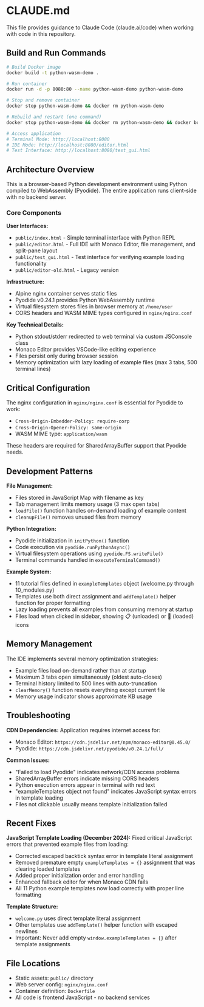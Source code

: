 # CLAUDE.md

This file provides guidance to Claude Code (claude.ai/code) when working with code in this repository.

## Build and Run Commands

```bash
# Build Docker image
docker build -t python-wasm-demo .

# Run container
docker run -d -p 8080:80 --name python-wasm-demo python-wasm-demo

# Stop and remove container
docker stop python-wasm-demo && docker rm python-wasm-demo

# Rebuild and restart (one command)
docker stop python-wasm-demo && docker rm python-wasm-demo && docker build -t python-wasm-demo . && docker run -d --name python-wasm-demo -p 8080:80 python-wasm-demo

# Access application
# Terminal Mode: http://localhost:8080
# IDE Mode: http://localhost:8080/editor.html
# Test Interface: http://localhost:8080/test_gui.html
```

## Architecture Overview

This is a browser-based Python development environment using Python compiled to WebAssembly (Pyodide). The entire application runs client-side with no backend server.

### Core Components

**User Interfaces:**
- `public/index.html` - Simple terminal interface with Python REPL
- `public/editor.html` - Full IDE with Monaco Editor, file management, and split-pane layout
- `public/test_gui.html` - Test interface for verifying example loading functionality
- `public/editor-old.html` - Legacy version

**Infrastructure:**
- Alpine nginx container serves static files
- Pyodide v0.24.1 provides Python WebAssembly runtime
- Virtual filesystem stores files in browser memory at `/home/user`
- CORS headers and WASM MIME types configured in `nginx/nginx.conf`

**Key Technical Details:**
- Python stdout/stderr redirected to web terminal via custom JSConsole class
- Monaco Editor provides VSCode-like editing experience
- Files persist only during browser session
- Memory optimization with lazy loading of example files (max 3 tabs, 500 terminal lines)

## Critical Configuration

The nginx configuration in `nginx/nginx.conf` is essential for Pyodide to work:
- `Cross-Origin-Embedder-Policy: require-corp`
- `Cross-Origin-Opener-Policy: same-origin`
- WASM MIME type: `application/wasm`

These headers are required for SharedArrayBuffer support that Pyodide needs.

## Development Patterns

**File Management:**
- Files stored in JavaScript Map with filename as key
- Tab management limits memory usage (3 max open tabs)
- `loadFile()` function handles on-demand loading of example content
- `cleanupFile()` removes unused files from memory

**Python Integration:**
- Pyodide initialization in `initPython()` function
- Code execution via `pyodide.runPythonAsync()`
- Virtual filesystem operations using `pyodide.FS.writeFile()`
- Terminal commands handled in `executeTerminalCommand()`

**Example System:**
- 11 tutorial files defined in `exampleTemplates` object (welcome.py through 10_modules.py)
- Templates use both direct assignment and `addTemplate()` helper function for proper formatting
- Lazy loading prevents all examples from consuming memory at startup
- Files load when clicked in sidebar, showing 📋 (unloaded) or 📄 (loaded) icons

## Memory Management

The IDE implements several memory optimization strategies:
- Example files load on-demand rather than at startup
- Maximum 3 tabs open simultaneously (oldest auto-closes)
- Terminal history limited to 500 lines with auto-truncation
- `clearMemory()` function resets everything except current file
- Memory usage indicator shows approximate KB usage

## Troubleshooting

**CDN Dependencies:**
Application requires internet access for:
- Monaco Editor: `https://cdn.jsdelivr.net/npm/monaco-editor@0.45.0/`
- Pyodide: `https://cdn.jsdelivr.net/pyodide/v0.24.1/full/`

**Common Issues:**
- "Failed to load Pyodide" indicates network/CDN access problems
- SharedArrayBuffer errors indicate missing CORS headers
- Python execution errors appear in terminal with red text
- "exampleTemplates object not found" indicates JavaScript syntax errors in template loading
- Files not clickable usually means template initialization failed

## Recent Fixes

**JavaScript Template Loading (December 2024):**
Fixed critical JavaScript errors that prevented example files from loading:
- Corrected escaped backtick syntax error in template literal assignment
- Removed premature empty `exampleTemplates = {}` assignment that was clearing loaded templates
- Added proper initialization order and error handling
- Enhanced fallback editor for when Monaco CDN fails
- All 11 Python example templates now load correctly with proper line formatting

**Template Structure:**
- `welcome.py` uses direct template literal assignment
- Other templates use `addTemplate()` helper function with escaped newlines
- Important: Never add empty `window.exampleTemplates = {}` after template assignments

## File Locations

- Static assets: `public/` directory
- Web server config: `nginx/nginx.conf`
- Container definition: `Dockerfile`
- All code is frontend JavaScript - no backend services